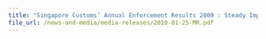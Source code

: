 ```yaml
---
title: "Singapore Customs’ Annual Enforcement Results 2009 : Steady Improvement In Contraband Cigarettes Situation  Fall in supply of illegal cigarettes by almost 40%" 
file_url: /news-and-media/media-releases/2010-01-25-MR.pdf
---
```

